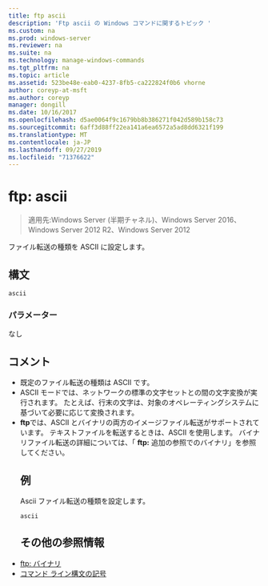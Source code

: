 ```yaml
---
title: ftp ascii
description: 'Ftp ascii の Windows コマンドに関するトピック '
ms.custom: na
ms.prod: windows-server
ms.reviewer: na
ms.suite: na
ms.technology: manage-windows-commands
ms.tgt_pltfrm: na
ms.topic: article
ms.assetid: 523be48e-eab0-4237-8fb5-ca222824f0b6 vhorne
author: coreyp-at-msft
ms.author: coreyp
manager: dongill
ms.date: 10/16/2017
ms.openlocfilehash: d5ae0064f9c1679bb8b386271f042d589b158c73
ms.sourcegitcommit: 6aff3d88ff22ea141a6ea6572a5ad8dd6321f199
ms.translationtype: MT
ms.contentlocale: ja-JP
ms.lasthandoff: 09/27/2019
ms.locfileid: "71376622"
---
```

# <a name="ftp-ascii"></a>ftp: ascii

>適用先:Windows Server (半期チャネル)、Windows Server 2016、Windows Server 2012 R2、Windows Server 2012

ファイル転送の種類を ASCII に設定します。   
## <a name="syntax"></a>構文  
```  
ascii  
```  
### <a name="parameters"></a>パラメーター  
なし  
## <a name="remarks"></a>コメント  
- 既定のファイル転送の種類は ASCII です。  
- ASCII モードでは、ネットワークの標準の文字セットとの間の文字変換が実行されます。 たとえば、行末の文字は、対象のオペレーティングシステムに基づいて必要に応じて変換されます。  
- **ftp**では、ASCII とバイナリの両方のイメージファイル転送がサポートされています。 テキストファイルを転送するときは、ASCII を使用します。 バイナリファイル転送の詳細については、「 **ftp:** 追加の参照でのバイナリ」を参照してください。  
  ## <a name="BKMK_Examples"></a>例  
  Ascii ファイル転送の種類を設定します。  
  ```  
  ascii  
  ```  
  ## <a name="additional-references"></a>その他の参照情報  
- [ftp: バイナリ](ftp-binary.md)  
- [コマンド ライン構文の記号](command-line-syntax-key.md)  
